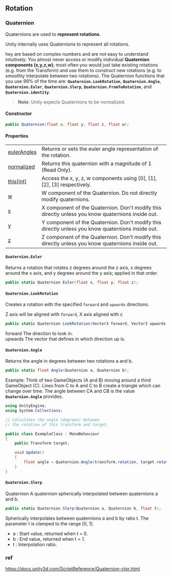 ## Rotation

### Quaternion
Quaternions are used to **represent rotations**. 

Unity internally uses Quaternions to represent all rotations.

hey are based on complex numbers and are not easy to understand intuitively. 
You almost never access or modify individual **Quaternion components (x,y,z,w)**; 
most often you would just take existing rotations (e.g. from the Transform) and use them to construct new rotations (e.g. to smoothly interpolate between two rotations). 
The Quaternion functions that you use 99% of the time are: **`Quaternion.LookRotation`**, **`Quaternion.Angle`**, **`Quaternion.Euler`**, 
**`Quaternion.Slerp`**, **`Quaternion.FromToRotation`**, and **`Quaternion.identity`**.

> **Note**: Unity expects Quaternions to be normalized.

#### Constructor
```cs
public Quaternion(float x, float y, float z, float w);
```

#### Properties

<table class="list"><tbody><tr><td class="lbl"><a href="https://docs.unity3d.com/ScriptReference/Quaternion.htmlQuaternion-eulerAngles.html">eulerAngles</a></td><td class="desc">Returns or sets the euler angle representation of the rotation.</td></tr><tr><td class="lbl"><a href="https://docs.unity3d.com/ScriptReference/Quaternion.htmlQuaternion-normalized.html">normalized</a></td><td class="desc">Returns this quaternion with a magnitude of 1 (Read Only).</td></tr><tr><td class="lbl"><a href="https://docs.unity3d.com/ScriptReference/Quaternion.htmlQuaternion.Index_operator.html">this[int]</a></td><td class="desc">Access the x, y, z, w components using [0], [1], [2], [3] respectively.</td></tr><tr><td class="lbl"><a href="https://docs.unity3d.com/ScriptReference/Quaternion.htmlQuaternion-w.html">w</a></td><td class="desc">W component of the Quaternion. Do not directly modify quaternions.</td></tr><tr><td class="lbl"><a href="https://docs.unity3d.com/ScriptReference/Quaternion.htmlQuaternion-x.html">x</a></td><td class="desc">X component of the Quaternion. Don't modify this directly unless you know quaternions inside out.</td></tr><tr><td class="lbl"><a href="https://docs.unity3d.com/ScriptReference/Quaternion.htmlQuaternion-y.html">y</a></td><td class="desc">Y component of the Quaternion. Don't modify this directly unless you know quaternions inside out.</td></tr><tr><td class="lbl"><a href="https://docs.unity3d.com/ScriptReference/Quaternion.htmlQuaternion-z.html">z</a></td><td class="desc">Z component of the Quaternion. Don't modify this directly unless you know quaternions inside out.</td></tr></tbody></table>

#### `Quaternion.Euler`
Returns a rotation that rotates z degrees around the z axis, x degrees around the x axis, and y degrees around the y axis; applied in that order.
```cs
public static Quaternion Euler(float x, float y, float z);
```

#### `Quaternion.LookRotation`
Creates a rotation with the specified `forward` and `upwards` directions.

Z axis will be aligned with `forward`, X axis aligned with c

```cs
public static Quaternion LookRotation(Vector3 forward, Vector3 upwards = Vector3.up);
```

forward	The direction to look in. \
upwards	The vector that defines in which direction up is.


#### `Quaternion.Angle`

Returns the angle in degrees between two rotations a and b.
```cs
public static float Angle(Quaternion a, Quaternion b);
```
Example: Think of two GameObjects (A and B) moving around a third GameObject (C). Lines from C to A and C to B create a triangle which can change over time. The angle between CA and CB is the value **`Quaternion.Angle`** provides.

```cs
using UnityEngine;
using System.Collections;

// Calculates the angle (degrees) between
// the rotation of this transform and target.

public class ExampleClass : MonoBehaviour
{
    public Transform target;

    void Update()
    {
        float angle = Quaternion.Angle(transform.rotation, target.rotation);
    }
}
```

#### `Quaternion.Slerp`

Quaternion A quaternion spherically interpolated between quaternions a and b.
```cs
public static Quaternion Slerp(Quaternion a, Quaternion b, float t);
```
Spherically interpolates between quaternions a and b by ratio t. The parameter t is clamped to the range [0, 1].


- a : Start value, returned when t = 0. 
- b : End value, returned when t = 1. 
- t : Interpolation ratio.


### ref
https://docs.unity3d.com/ScriptReference/Quaternion-ctor.html



